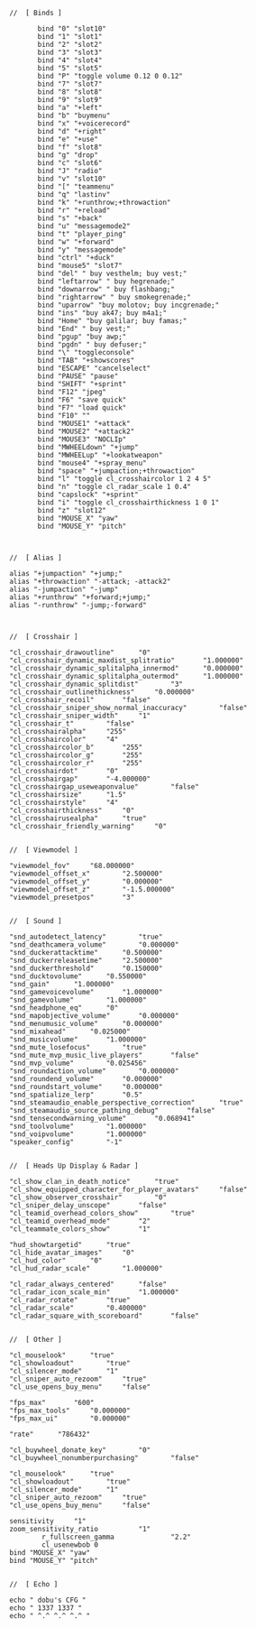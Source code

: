 		
		// 	[ Binds ]		

               bind "0" "slot10"
               bind "1" "slot1"
               bind "2" "slot2"
               bind "3" "slot3"
               bind "4" "slot4"
               bind "5" "slot5"
               bind "P" "toggle volume 0.12 0 0.12"
               bind "7" "slot7"
               bind "8" "slot8"
               bind "9" "slot9"
               bind "a" "+left"
               bind "b" "buymenu"
               bind "x" "+voicerecord"
               bind "d" "+right"
               bind "e" "+use"
               bind "f" "slot8"
               bind "g" "drop"
               bind "c" "slot6"
               bind "J" "radio"
               bind "v" "slot10"
               bind "[" "teammenu"
               bind "q" "lastinv"
               bind "k" "+runthrow;+throwaction"
               bind "r" "+reload"
               bind "s" "+back"
               bind "u" "messagemode2"
               bind "t" "player_ping"
               bind "w" "+forward"
               bind "y" "messagemode"
               bind "ctrl" "+duck"
               bind "mouse5" "slot7"
               bind "del" " buy vesthelm; buy vest;"
               bind "leftarrow" " buy hegrenade;"
               bind "downarrow" " buy flashbang;"
               bind "rightarrow" " buy smokegrenade;"
               bind "uparrow" "buy molotov; buy incgrenade;"
               bind "ins" "buy ak47; buy m4a1;"
               bind "Home" "buy galilar; buy famas;"
               bind "End" " buy vest;"
               bind "pgup" "buy awp;"
               bind "pgdn" " buy defuser;"
               bind "\" "toggleconsole"
               bind "TAB" "+showscores"
               bind "ESCAPE" "cancelselect"
               bind "PAUSE" "pause"
               bind "SHIFT" "+sprint"
               bind "F12" "jpeg"
               bind "F6" "save quick"
               bind "F7" "load quick"
               bind "F10" ""
               bind "MOUSE1" "+attack"
               bind "MOUSE2" "+attack2"
               bind "MOUSE3" "NOCLIp"
               bind "MWHEELdown" "+jump"
               bind "MWHEELup" "+lookatweapon"
               bind "mouse4" "+spray_menu"
               bind "space" "+jumpaction;+throwaction"
               bind "l" "toggle cl_crosshaircolor 1 2 4 5"
               bind "n" "toggle cl_radar_scale 1 0.4" 
               bind "capslock" "+sprint"
               bind "i" "toggle cl_crosshairthickness 1 0 1"
               bind "z" "slot12"
               bind "MOUSE_X" "yaw"
               bind "MOUSE_Y" "pitch"



		// 	[ Alias ]

		alias "+jumpaction" "+jump;"
		alias "+throwaction" "-attack; -attack2"
		alias "-jumpaction" "-jump"
		alias "+runthrow" "+forward;+jump;"
		alias "-runthrow" "-jump;-forward"
               


		//	[ Crosshair ]
	
		"cl_crosshair_drawoutline"		"0"
		"cl_crosshair_dynamic_maxdist_splitratio"		"1.000000"
		"cl_crosshair_dynamic_splitalpha_innermod"		"0.000000"
		"cl_crosshair_dynamic_splitalpha_outermod"		"1.000000"
		"cl_crosshair_dynamic_splitdist"		"3"
		"cl_crosshair_outlinethickness"		"0.000000"
		"cl_crosshair_recoil"		"false"
		"cl_crosshair_sniper_show_normal_inaccuracy"		"false"
		"cl_crosshair_sniper_width"		"1"
		"cl_crosshair_t"		"false"
		"cl_crosshairalpha"		"255"
		"cl_crosshaircolor"		"4"
		"cl_crosshaircolor_b"		"255"
		"cl_crosshaircolor_g"		"255"
		"cl_crosshaircolor_r"		"255"
		"cl_crosshairdot"		"0"
		"cl_crosshairgap"		"-4.000000"
		"cl_crosshairgap_useweaponvalue"		"false"
		"cl_crosshairsize"		"1.5"
		"cl_crosshairstyle"		"4"
		"cl_crosshairthickness"		"0"
		"cl_crosshairusealpha"		"true"
		"cl_crosshair_friendly_warning"		"0"


		//	[ Viewmodel ]

		"viewmodel_fov"		"68.000000"
		"viewmodel_offset_x"		"2.500000"
		"viewmodel_offset_y"		"0.000000"
		"viewmodel_offset_z"		"-1.5.000000"
		"viewmodel_presetpos"		"3"


		//	[ Sound ]
		
		"snd_autodetect_latency"		"true"
		"snd_deathcamera_volume"		"0.000000"
		"snd_duckerattacktime"		"0.500000"
		"snd_duckerreleasetime"		"2.500000"
		"snd_duckerthreshold"		"0.150000"
		"snd_ducktovolume"		"0.550000"
		"snd_gain"		"1.000000"
		"snd_gamevoicevolume"		"1.000000"
		"snd_gamevolume"		"1.000000"
		"snd_headphone_eq"		"0"
		"snd_mapobjective_volume"		"0.000000"
		"snd_menumusic_volume"		"0.000000"
		"snd_mixahead"		"0.025000"
		"snd_musicvolume"		"1.000000"
		"snd_mute_losefocus"		"true"
		"snd_mute_mvp_music_live_players"		"false"
		"snd_mvp_volume"		"0.025456"
		"snd_roundaction_volume"		"0.000000"
		"snd_roundend_volume"		"0.000000"
		"snd_roundstart_volume"		"0.000000"
		"snd_spatialize_lerp"		"0.5"
		"snd_steamaudio_enable_perspective_correction"		"true"
		"snd_steamaudio_source_pathing_debug"		"false"
		"snd_tensecondwarning_volume"		"0.068941"
		"snd_toolvolume"		"1.000000"
		"snd_voipvolume"		"1.000000"
		"speaker_config"		"-1"


		//	[ Heads Up Display & Radar ]
		
		"cl_show_clan_in_death_notice"		"true"
		"cl_show_equipped_character_for_player_avatars"		"false"
		"cl_show_observer_crosshair"		"0"
		"cl_sniper_delay_unscope"		"false"
		"cl_teamid_overhead_colors_show"		"true"
		"cl_teamid_overhead_mode"		"2"
		"cl_teammate_colors_show"		"1"

		"hud_showtargetid"		"true"
		"cl_hide_avatar_images"		"0"
		"cl_hud_color"		"0"
		"cl_hud_radar_scale"		"1.000000"

		"cl_radar_always_centered"		"false"
		"cl_radar_icon_scale_min"		"1.000000"
		"cl_radar_rotate"		"true"
		"cl_radar_scale"		"0.400000"
		"cl_radar_square_with_scoreboard"		"false"


		//	[ Other ]

		"cl_mouselook"		"true"
		"cl_showloadout"		"true"
		"cl_silencer_mode"		"1"
		"cl_sniper_auto_rezoom"		"true"
		"cl_use_opens_buy_menu"		"false"

		"fps_max"		"600"
		"fps_max_tools"		"0.000000"
		"fps_max_ui"		"0.000000"

		"rate"		"786432"

		"cl_buywheel_donate_key"		"0"
		"cl_buywheel_nonumberpurchasing"		"false"

		"cl_mouselook"		"true"
		"cl_showloadout"		"true"
		"cl_silencer_mode"		"1"
		"cl_sniper_auto_rezoom"		"true"
		"cl_use_opens_buy_menu"		"false"

		sensitivity		"1"
		zoom_sensitivity_ratio 			"1"
                r_fullscreen_gamma              "2.2"
                cl_usenewbob 0
		bind "MOUSE_X" "yaw"
		bind "MOUSE_Y" "pitch"


		//	[ Echo ]
		
		echo " dobu's CFG "
		echo " 1337 1337 "
		echo " ^.^ ^.^ ^.^ "
